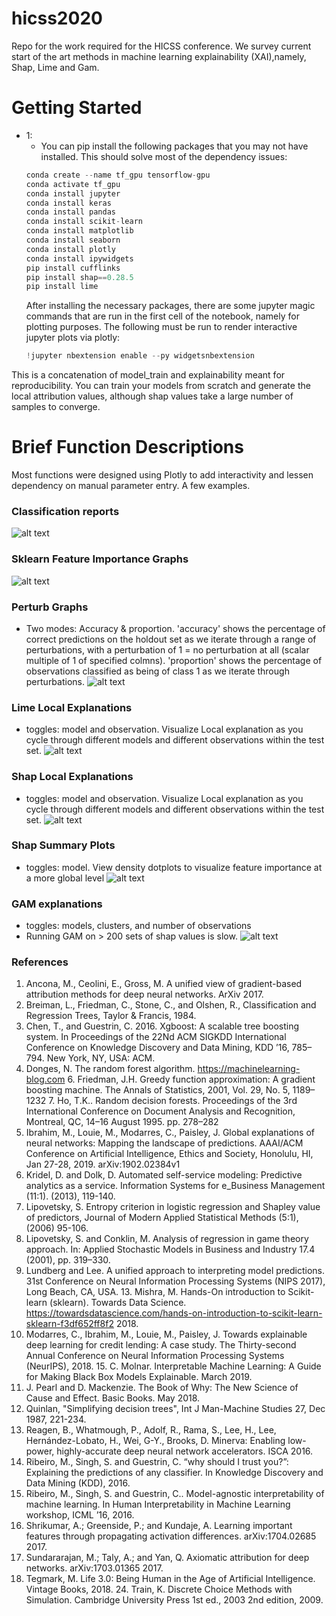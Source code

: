# hicss2020
Repo for the work required for the HICSS conference.
We survey current start of the art methods in machine learning explainability (XAI),namely, Shap, Lime and Gam.

# Getting Started

- 1:
  - You can pip install the following packages that you may not have installed. This should solve most of the dependency issues:
  ```python
  conda create --name tf_gpu tensorflow-gpu
  conda activate tf_gpu
  conda install jupyter
  conda install keras
  conda install pandas
  conda install scikit-learn
  conda install matplotlib
  conda install seaborn
  conda install plotly
  conda install ipywidgets
  pip install cufflinks
  pip install shap==0.28.5
  pip install lime
  ```
  After installing the necessary packages, there are some jupyter magic commands that are run in the first cell of the notebook, namely for plotting purposes. The following must be run to render interactive jupyter plots via plotly:
  ```python
  !jupyter nbextension enable --py widgetsnbextension
  ```


This is a concatenation of model_train and explainability meant for reproducibility. You can train your models from scratch and generate the local attribution values, although shap values take a large number of samples to converge.

# Brief Function Descriptions
Most functions were designed using Plotly to add interactivity and lessen dependency on manual parameter entry.
A few examples.
### Classification reports
![alt text](https://github.com/drcastillo/hicss2020/blob/master/images/classreport_jpg.PNG "Logo Title Text 1")

### Sklearn Feature Importance Graphs
  ![alt text](https://github.com/drcastillo/hicss2020/blob/master/images/sklearnfeatimp_jpg.PNG "Logo Title Text 1")

### Perturb Graphs
  - Two modes: Accuracy & proportion.
    'accuracy' shows the percentage of correct predictions on the holdout set as we iterate through a range of perturbations,
    with a perturbation of 1 = no perturbation at all (scalar multiple of 1 of specified colmns).
    'proportion' shows the percentage of observations classified as being of class 1 as we iterate through perturbations.
  ![alt text](https://github.com/drcastillo/hicss2020/blob/master/images/pert_graph_2.jpg "Logo Title Text 1")  

### Lime Local Explanations
  - toggles: model and observation. Visualize Local explanation as you cycle through different models and different observations within the test set.
  ![alt text](https://github.com/drcastillo/hicss2020/blob/master/images/lime_local.jpg "Logo Title Text 1")  

### Shap Local Explanations
  - toggles: model and observation. Visualize Local explanation as you cycle through different models and different observations within the test set.
  ![alt text](https://github.com/drcastillo/hicss2020/blob/master/images/shap_local.jpg "Logo Title Text 1")  

### Shap Summary Plots
  - toggles: model. View density dotplots to visualize feature importance at a more global level
  ![alt text](https://github.com/drcastillo/hicss2020/blob/master/images/shap_summary.jpg "Logo Title Text 1")  

### GAM explanations
  - toggles: models, clusters, and number of observations
  - Running GAM on > 200 sets of shap values is slow.
  ![alt text](https://github.com/drcastillo/hicss2020/blob/master/images/gam_jpg.PNG "Logo Title Text 1")  

### References
1. Ancona, M., Ceolini, E., Gross, M. A unified view of gradient-based attribution methods for deep neural networks. ArXiv 2017.
2. Breiman, L., Friedman, C., Stone, C., and Olshen, R., Classification and Regression Trees, Taylor & Francis, 1984.
3. Chen, T., and Guestrin, C. 2016. Xgboost: A scalable tree boosting system. In Proceedings of the 22Nd ACM SIGKDD International Conference on Knowledge Discovery and Data Mining, KDD ’16, 785–794. New York, NY, USA: ACM.
5. Donges, N. The random forest algorithm. https://machinelearning-blog.com 6. Friedman, J.H. Greedy function approximation: A gradient boosting machine. The Annals of Statistics, 2001, Vol. 29, No. 5, 1189–1232 7. Ho, T.K.. Random decision forests. Proceedings of the 3rd International Conference on Document Analysis and Recognition, Montreal, QC, 14–16 August 1995. pp. 278–282
8. Ibrahim, M., Louie, M., Modarres, C., Paisley, J. Global explanations of neural networks: Mapping the landscape of predictions. AAAI/ACM Conference on Artificial Intelligence, Ethics and Society, Honolulu, HI, Jan 27-28, 2019. arXiv:1902.02384v1
9. Kridel, D. and Dolk, D. Automated self-service modeling: Predictive analytics as a service. Information Systems for e_Business Management (11:1). (2013), 119-140.
10. Lipovetsky, S. Entropy criterion in logistic regression and Shapley value of predictors, Journal of Modern Applied Statistical Methods (5:1), (2006) 95-106.
11. Lipovetsky, S. and Conklin, M. Analysis of regression in game theory approach. In: Applied Stochastic Models in Business and Industry 17.4 (2001), pp. 319–330.
12. Lundberg and Lee. A unified approach to interpreting model predictions. 31st Conference on Neural Information Processing Systems (NIPS 2017), Long Beach, CA, USA. 13. Mishra, M. Hands-On introduction to Scikit-learn (sklearn). Towards Data Science. https://towardsdatascience.com/hands-on-introduction-to-scikit-learn-sklearn-f3df652ff8f2 2018.
14. Modarres, C., Ibrahim, M., Louie, M., Paisley, J. Towards explainable deep learning for credit lending: A case study. The Thirty-second Annual Conference on Neural Information Processing Systems (NeurIPS), 2018. 15. C. Molnar. Interpretable Machine Learning: A Guide for Making Black Box Models Explainable. March 2019.
16. J. Pearl and D. Mackenzie. The Book of Why: The New Science of Cause and Effect. Basic Books. May 2018.
17. Quinlan, "Simplifying decision trees", Int J Man-Machine Studies 27, Dec 1987, 221-234.
18. Reagen, B., Whatmough, P., Adolf, R., Rama, S., Lee, H., Lee, Hernández-Lobato, H., Wei, G-Y., Brooks, D. Minerva: Enabling low-power, highly-accurate deep neural network accelerators. ISCA 2016.
19. Ribeiro, M., Singh, S. and Guestrin, C. “why should I trust you?”: Explaining the predictions of any classifier. In Knowledge Discovery and Data Mining (KDD), 2016.
20. Ribeiro, M., Singh, S. and Guestrin, C.. Model-agnostic interpretability of machine learning. In Human Interpretability in Machine Learning workshop, ICML ’16, 2016.
21. Shrikumar, A.; Greenside, P.; and Kundaje, A. Learning important features through propagating activation differences. arXiv:1704.02685 2017.
22. Sundararajan, M.; Taly, A.; and Yan, Q. Axiomatic attribution for deep networks. arXiv:1703.01365 2017.
23. Tegmark, M. Life 3.0: Being Human in the Age of Artificial Intelligence. Vintage Books, 2018. 24. Train, K. Discrete Choice Methods with Simulation. Cambridge University Press 1st ed., 2003 2nd edition, 2009.
